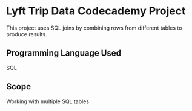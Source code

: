 # Lyft Trip Data Codecademy Project

This project uses SQL joins by combining rows from different tables to produce results.

## Programming Language Used

SQL

## Scope

Working with multiple SQL tables
